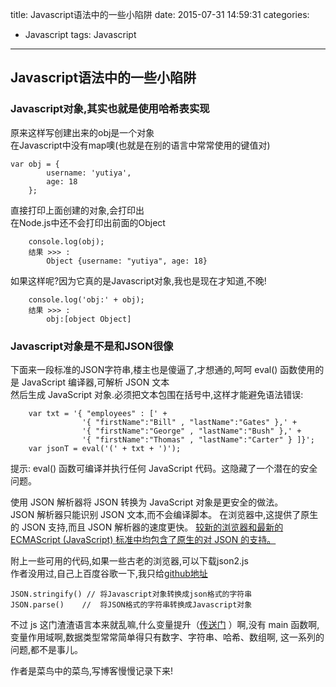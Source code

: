 title: Javascript语法中的一些小陷阱
date: 2015-07-31 14:59:31
categories:
- Javascript
tags: Javascript
---

##  Javascript语法中的一些小陷阱

### Javascript对象,其实也就是使用哈希表实现

原来这样写创建出来的obj是一个对象   
在Javascript中没有map噢(也就是在别的语言中常常使用的键值对)   

``` code
var obj = {
        username: 'yutiya',
        age: 18
    };
```

直接打印上面创建的对象,会打印出   
在Node.js中还不会打印出前面的Object

``` code
    console.log(obj);
    结果 >>> :
        Object {username: "yutiya", age: 18}
```

如果这样呢?因为它真的是Javascript对象,我也是现在才知道,不晚!

``` code
    console.log('obj:' + obj);
    结果 >>> :
        obj:[object Object]
```

<!-- more -->


### Javascript对象是不是和JSON很像

下面来一段标准的JSON字符串,楼主也是傻逼了,才想通的,呵呵
eval() 函数使用的是 JavaScript 编译器,可解析 JSON 文本   
然后生成 JavaScript 对象.必须把文本包围在括号中,这样才能避免语法错误:   

``` code
    var txt = '{ "employees" : [' +
                '{ "firstName":"Bill" , "lastName":"Gates" },' +
                '{ "firstName":"George" , "lastName":"Bush" },' +
                '{ "firstName":"Thomas" , "lastName":"Carter" } ]}';
    var jsonT = eval('(' + txt + ')');
```

提示: eval() 函数可编译并执行任何 JavaScript 代码。这隐藏了一个潜在的安全问题。   
   
使用 JSON 解析器将 JSON 转换为 JavaScript 对象是更安全的做法。   
JSON 解析器只能识别 JSON 文本,而不会编译脚本。
在浏览器中,这提供了原生的 JSON 支持,而且 JSON 解析器的速度更快。
[较新的浏览器和最新的 ECMAScript (JavaScript) 标准中均包含了原生的对 JSON 的支持。](http://www.w3school.com.cn/json/json_eval.asp)   

附上一些可用的代码,如果一些古老的浏览器,可以下载json2.js   
作者没用过,自己上百度谷歌一下,我只给[github地址](https://github.com/douglascrockford/JSON-js)   

``` text
JSON.stringify() // 将Javascript对象转换成json格式的字符串
JSON.parse()    //  将JSON格式的字符串转换成Javascript对象
```

不过 js 这门渣渣语言本来就乱嘛,什么变量提升（[传送门](http://www.cnblogs.com/damonlan/archive/2012/07/01/2553425.html) ）啊,没有 main 函数啊,变量作用域啊,数据类型常常简单得只有数字、字符串、哈希、数组啊,   这一系列的问题,都不是事儿。   

作者是菜鸟中的菜鸟,写博客慢慢记录下来!